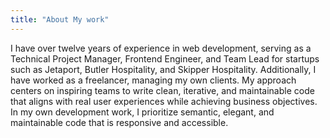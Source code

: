 ```yaml
---
title: "About My work"
---
```

<script setup>
    import WorkExperienceList from "../components/WorkExperienceList.vue"
    import WorkProjectList from "../components/WorkProjectList.vue"
</script>

I have over twelve years of experience in web development, serving as a Technical Project Manager, Frontend Engineer, and Team Lead for startups such as Jetaport, Butler Hospitality, and Skipper Hospitality. Additionally, I have worked as a freelancer, managing my own clients. My approach centers on inspiring teams to write clean, iterative, and maintainable code that aligns with real user experiences while achieving business objectives. In my own development work, I prioritize semantic, elegant, and maintainable code that is responsive and accessible.

<WorkExperienceList />


<WorkProjectList /> 